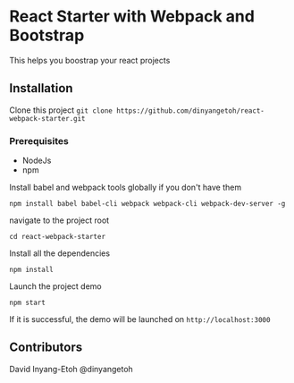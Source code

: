 # React Starter with Webpack and Bootstrap

This helps you boostrap your react projects

## Installation

Clone this project
`git clone https://github.com/dinyangetoh/react-webpack-starter.git`

### Prerequisites 

* NodeJs
* npm

Install babel and webpack tools globally if you don't have them

`npm install babel babel-cli webpack webpack-cli webpack-dev-server -g`

navigate to the project root

`cd react-webpack-starter`

Install all the dependencies

`npm install`

Launch the project demo

`npm start`

If it is successful, the demo will be launched on `http://localhost:3000` 

## Contributors

David Inyang-Etoh @dinyangetoh